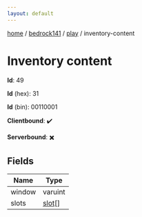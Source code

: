 ```yaml
---
layout: default
---
```


[home](/)  /  [bedrock141](/protocol/bedrock141)  /  [play](/protocol/bedrock141/play)  /  inventory-content

# Inventory content

**Id**: 49

**Id** (hex): 31

**Id** (bin): 00110001

**Clientbound**: ✔️

**Serverbound**: ✖️

## Fields

Name | Type
---|---
window | varuint
slots | [slot](/protocol/bedrock141/types/slot)[]

